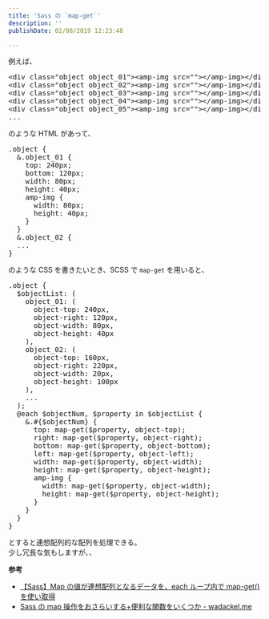 ```yaml
---
title: 'Sass の `map-get`'
description: ''
publishDate: 02/08/2019 12:23:48

---
```

<p>例えば、</p>

<pre class="code lang-html" data-lang="html" data-unlink><span class="synIdentifier">&lt;</span><span class="synStatement">div</span><span class="synIdentifier"> </span><span class="synType">class</span><span class="synIdentifier">=</span><span class="synConstant">&quot;object object_01&quot;</span><span class="synIdentifier">&gt;&lt;</span>amp-<span class="synStatement">img</span><span class="synIdentifier"> </span><span class="synType">src</span><span class="synIdentifier">=</span><span class="synConstant">&quot;&quot;</span><span class="synIdentifier">&gt;&lt;/</span>amp-<span class="synStatement">img</span><span class="synIdentifier">&gt;&lt;/</span><span class="synStatement">div</span><span class="synIdentifier">&gt;</span>
<span class="synIdentifier">&lt;</span><span class="synStatement">div</span><span class="synIdentifier"> </span><span class="synType">class</span><span class="synIdentifier">=</span><span class="synConstant">&quot;object object_02&quot;</span><span class="synIdentifier">&gt;&lt;</span>amp-<span class="synStatement">img</span><span class="synIdentifier"> </span><span class="synType">src</span><span class="synIdentifier">=</span><span class="synConstant">&quot;&quot;</span><span class="synIdentifier">&gt;&lt;/</span>amp-<span class="synStatement">img</span><span class="synIdentifier">&gt;&lt;/</span><span class="synStatement">div</span><span class="synIdentifier">&gt;</span>
<span class="synIdentifier">&lt;</span><span class="synStatement">div</span><span class="synIdentifier"> </span><span class="synType">class</span><span class="synIdentifier">=</span><span class="synConstant">&quot;object object_03&quot;</span><span class="synIdentifier">&gt;&lt;</span>amp-<span class="synStatement">img</span><span class="synIdentifier"> </span><span class="synType">src</span><span class="synIdentifier">=</span><span class="synConstant">&quot;&quot;</span><span class="synIdentifier">&gt;&lt;/</span>amp-<span class="synStatement">img</span><span class="synIdentifier">&gt;&lt;/</span><span class="synStatement">div</span><span class="synIdentifier">&gt;</span>
<span class="synIdentifier">&lt;</span><span class="synStatement">div</span><span class="synIdentifier"> </span><span class="synType">class</span><span class="synIdentifier">=</span><span class="synConstant">&quot;object object_04&quot;</span><span class="synIdentifier">&gt;&lt;</span>amp-<span class="synStatement">img</span><span class="synIdentifier"> </span><span class="synType">src</span><span class="synIdentifier">=</span><span class="synConstant">&quot;&quot;</span><span class="synIdentifier">&gt;&lt;/</span>amp-<span class="synStatement">img</span><span class="synIdentifier">&gt;&lt;/</span><span class="synStatement">div</span><span class="synIdentifier">&gt;</span>
<span class="synIdentifier">&lt;</span><span class="synStatement">div</span><span class="synIdentifier"> </span><span class="synType">class</span><span class="synIdentifier">=</span><span class="synConstant">&quot;object object_05&quot;</span><span class="synIdentifier">&gt;&lt;</span>amp-<span class="synStatement">img</span><span class="synIdentifier"> </span><span class="synType">src</span><span class="synIdentifier">=</span><span class="synConstant">&quot;&quot;</span><span class="synIdentifier">&gt;&lt;/</span>amp-<span class="synStatement">img</span><span class="synIdentifier">&gt;&lt;/</span><span class="synStatement">div</span><span class="synIdentifier">&gt;</span>
...
</pre>


<p>のような HTML があって、</p>

<pre class="code lang-css" data-lang="css" data-unlink><span class="synIdentifier">.object</span> <span class="synIdentifier">{</span>
  &amp;.object<span class="synComment">_</span><span class="synConstant">01</span> <span class="synIdentifier">{</span>
    <span class="synType">top</span>: <span class="synConstant">240px</span>;
    <span class="synType">bottom</span>: <span class="synConstant">120px</span>;
    <span class="synType">width</span>: <span class="synConstant">80px</span>;
    <span class="synType">height</span>: <span class="synConstant">40px</span>;
    amp-img <span class="synIdentifier">{</span>
      <span class="synType">width</span>: <span class="synConstant">80px</span>;
      <span class="synType">height</span>: <span class="synConstant">40px</span>;
    <span class="synIdentifier">}</span>
  <span class="synError">}</span>
  &amp;<span class="synIdentifier">.object_02</span> <span class="synIdentifier">{</span>
  ...
<span class="synIdentifier">}</span>
</pre>


<p>のような CSS を書きたいとき、SCSS で <code>map-get</code> を用いると、</p>

<pre class="code lang-css" data-lang="css" data-unlink><span class="synIdentifier">.object</span> <span class="synIdentifier">{</span>
  $objectList: (
    object_<span class="synConstant">01</span>: (
      object-<span class="synConstant">top</span>: <span class="synConstant">240px</span><span class="synSpecial">,</span>
      object-<span class="synConstant">right</span>: <span class="synConstant">120px</span><span class="synSpecial">,</span>
      object-width: <span class="synConstant">80px</span><span class="synSpecial">,</span>
      object-height: <span class="synConstant">40px</span>
    )<span class="synSpecial">,</span>
    object_<span class="synConstant">02</span>: (
      object-<span class="synConstant">top</span>: <span class="synConstant">160px</span><span class="synSpecial">,</span>
      object-<span class="synConstant">right</span>: <span class="synConstant">220px</span><span class="synSpecial">,</span>
      object-width: <span class="synConstant">20px</span><span class="synSpecial">,</span>
      object-height: <span class="synConstant">100px</span>
    )<span class="synSpecial">,</span>
    ...
  );
  @each $objectNum, $property in $objectList <span class="synIdentifier">{</span>
    &amp;.#<span class="synIdentifier">{</span>$objectNum<span class="synIdentifier">}</span> <span class="synIdentifier">{</span>
      <span class="synType">top</span>: map-get($property<span class="synSpecial">,</span> object-<span class="synConstant">top</span>);
      <span class="synType">right</span>: map-get($property<span class="synSpecial">,</span> object-<span class="synConstant">right</span>);
      <span class="synType">bottom</span>: map-get($property<span class="synSpecial">,</span> object-<span class="synConstant">bottom</span>);
      <span class="synType">left</span>: map-get($property<span class="synSpecial">,</span> object-<span class="synConstant">left</span>);
      <span class="synType">width</span>: map-get($property<span class="synSpecial">,</span> object-width);
      <span class="synType">height</span>: map-get($property<span class="synSpecial">,</span> object-height);
      amp-img <span class="synIdentifier">{</span>
        <span class="synType">width</span>: map-get($property<span class="synSpecial">,</span> object-width);
        <span class="synType">height</span>: map-get($property<span class="synSpecial">,</span> object-height);
      <span class="synIdentifier">}</span>
    <span class="synError">}</span>
  <span class="synError">}</span>
<span class="synError">}</span>
</pre>


<p>とすると連想配列的な配列を処理できる。<br/>
少し冗長な気もしますが、、</p>

<p><strong>参考</strong></p>

<ul>
<li><a href="https://blog-and-destroy.com/8221">【Sass】Map の値が連想配列となるデータを、each ループ内で map-get()を使い取得</a></li>
<li><a href="https://blog.wadackel.me/2016/sass-map-functions/">Sass の map 操作をおさらいする+便利な関数をいくつか - wadackel.me</a></li>
</ul>
